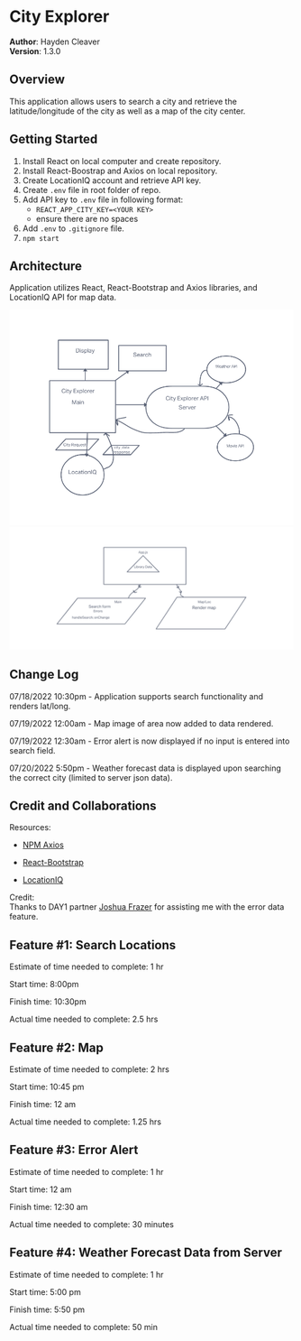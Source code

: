 # City Explorer

**Author**: Hayden Cleaver <br>
**Version**: 1.3.0
<!-- (increment the patch/fix version number if you make more commits past your first submission) -->

## Overview
This application allows users to search a city and retrieve the latitude/longitude of the city as well as a map of the city center.

## Getting Started

1. Install React on local computer and create repository.
2. Install React-Boostrap and Axios on local repository.
3. Create LocationIQ account and retrieve API key.
4. Create `.env` file in root folder of repo.
5. Add API key to `.env` file in following format:
    * `REACT_APP_CITY_KEY=<YOUR KEY>`
    * ensure there are no spaces
6. Add `.env` to `.gitignore` file.
7. `npm start`

## Architecture

Application utilizes React, React-Bootstrap and Axios libraries, and LocationIQ API for map data.

![Day 3: Expanded API Whiteboard](/img/Lab8.png)
![Day 1: Front-End Whiteboard](/img/Lab6Board.png)

## Change Log

07/18/2022 10:30pm - Application supports search functionality and renders lat/long.

07/19/2022 12:00am - Map image of area now added to data rendered.

07/19/2022 12:30am - Error alert is now displayed if no input is entered into search field.

07/20/2022 5:50pm - Weather forecast data is displayed upon searching the correct city (limited to server json data).
<!-- Use this area to document the iterative changes made to your application as each feature is successfully implemented. Use time stamps. Here's an example:

01-01-2001 4:59pm - Application now has a fully-functional express server, with a GET route for the location resource. -->

## Credit and Collaborations

Resources:
* [NPM Axios](https://www.npmjs.com/package/axios#handling-errors)

* [React-Bootstrap](https://react-bootstrap.github.io/)

* [LocationIQ](https://locationiq.com/)

Credit: <br>
Thanks to DAY1 partner [Joshua Frazer](https://github.com/Frazmatic) for assisting me with the error data feature. <br>
<!-- Give credit (and a link) to other people or resources that helped you build this application. -->

## Feature #1: Search Locations

Estimate of time needed to complete: 1 hr

Start time: 8:00pm

Finish time: 10:30pm

Actual time needed to complete: 2.5 hrs

## Feature #2: Map

Estimate of time needed to complete: 2 hrs

Start time: 10:45 pm

Finish time: 12 am

Actual time needed to complete: 1.25 hrs

## Feature #3: Error Alert

Estimate of time needed to complete: 1 hr

Start time: 12 am

Finish time: 12:30 am

Actual time needed to complete: 30 minutes

## Feature #4: Weather Forecast Data from Server

Estimate of time needed to complete: 1 hr

Start time: 5:00 pm

Finish time: 5:50 pm

Actual time needed to complete: 50 min

